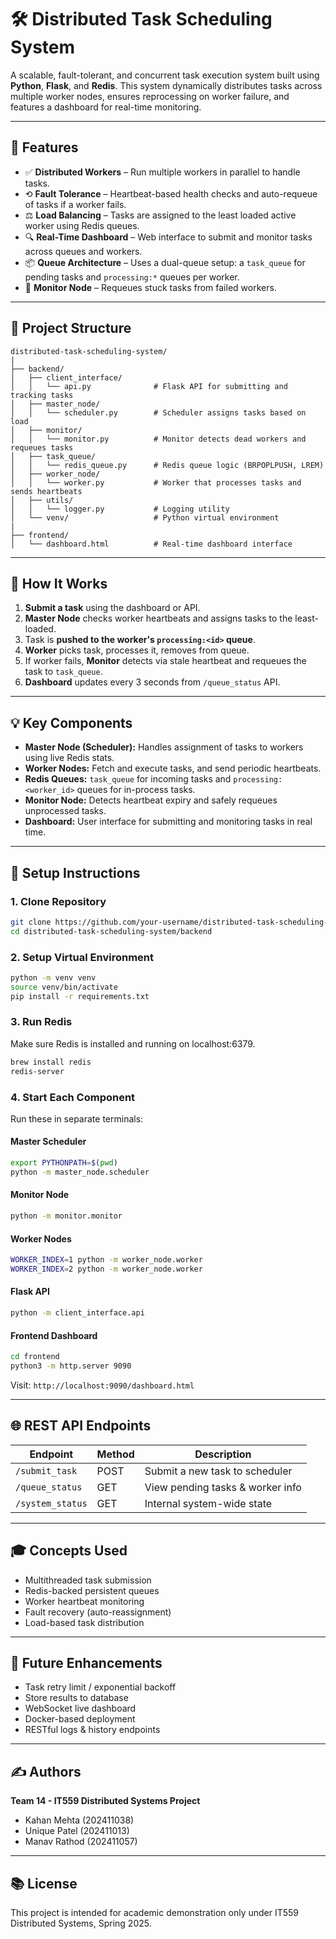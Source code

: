 # 🛠️ Distributed Task Scheduling System

A scalable, fault-tolerant, and concurrent task execution system built using **Python**, **Flask**, and **Redis**. This system dynamically distributes tasks across multiple worker nodes, ensures reprocessing on worker failure, and features a dashboard for real-time monitoring.

---

## 🔧 Features

- ✅ **Distributed Workers** – Run multiple workers in parallel to handle tasks.
- ⟲ **Fault Tolerance** – Heartbeat-based health checks and auto-requeue of tasks if a worker fails.
- ⚖️ **Load Balancing** – Tasks are assigned to the least loaded active worker using Redis queues.
- 🔍 **Real-Time Dashboard** – Web interface to submit and monitor tasks across queues and workers.
- 📦 **Queue Architecture** – Uses a dual-queue setup: a `task_queue` for pending tasks and `processing:*` queues per worker.
- 🧠 **Monitor Node** – Requeues stuck tasks from failed workers.

---

## 📂 Project Structure

```
distributed-task-scheduling-system/
|
├── backend/
│   ├── client_interface/
│   │   └── api.py              # Flask API for submitting and tracking tasks
│   ├── master_node/
│   │   └── scheduler.py        # Scheduler assigns tasks based on load
│   ├── monitor/
│   │   └── monitor.py          # Monitor detects dead workers and requeues tasks
│   ├── task_queue/
│   │   └── redis_queue.py      # Redis queue logic (BRPOPLPUSH, LREM)
│   ├── worker_node/
│   │   └── worker.py           # Worker that processes tasks and sends heartbeats
│   ├── utils/
│   │   └── logger.py           # Logging utility
│   └── venv/                   # Python virtual environment
|
├── frontend/
│   └── dashboard.html          # Real-time dashboard interface
```

---

## 🚀 How It Works

1. **Submit a task** using the dashboard or API.
2. **Master Node** checks worker heartbeats and assigns tasks to the least-loaded.
3. Task is **pushed to the worker's `processing:<id>` queue**.
4. **Worker** picks task, processes it, removes from queue.
5. If worker fails, **Monitor** detects via stale heartbeat and requeues the task to `task_queue`.
6. **Dashboard** updates every 3 seconds from `/queue_status` API.

---

## 💡 Key Components

- **Master Node (Scheduler):** Handles assignment of tasks to workers using live Redis stats.
- **Worker Nodes:** Fetch and execute tasks, and send periodic heartbeats.
- **Redis Queues:** `task_queue` for incoming tasks and `processing:<worker_id>` queues for in-process tasks.
- **Monitor Node:** Detects heartbeat expiry and safely requeues unprocessed tasks.
- **Dashboard:** User interface for submitting and monitoring tasks in real time.

---

## 🧪 Setup Instructions

### 1. Clone Repository
```bash
git clone https://github.com/your-username/distributed-task-scheduling-system.git
cd distributed-task-scheduling-system/backend
```

### 2. Setup Virtual Environment
```bash
python -m venv venv
source venv/bin/activate
pip install -r requirements.txt
```

### 3. Run Redis
Make sure Redis is installed and running on localhost:6379.
```bash
brew install redis
redis-server
```

### 4. Start Each Component
Run these in separate terminals:

#### Master Scheduler
```bash
export PYTHONPATH=$(pwd)
python -m master_node.scheduler
```

#### Monitor Node
```bash
python -m monitor.monitor
```

#### Worker Nodes
```bash
WORKER_INDEX=1 python -m worker_node.worker
WORKER_INDEX=2 python -m worker_node.worker
```

#### Flask API
```bash
python -m client_interface.api
```

#### Frontend Dashboard
```bash
cd frontend
python3 -m http.server 9090
```
Visit: `http://localhost:9090/dashboard.html`

---

## 🌐 REST API Endpoints

| Endpoint         | Method | Description                      |
|------------------|--------|----------------------------------|
| `/submit_task`   | POST   | Submit a new task to scheduler   |
| `/queue_status`  | GET    | View pending tasks & worker info |
| `/system_status` | GET    | Internal system-wide state       |

---

## 🎓 Concepts Used

- Multithreaded task submission
- Redis-backed persistent queues
- Worker heartbeat monitoring
- Fault recovery (auto-reassignment)
- Load-based task distribution

---

## 🤖 Future Enhancements

- Task retry limit / exponential backoff
- Store results to database
- WebSocket live dashboard
- Docker-based deployment
- RESTful logs & history endpoints

---

## ✍️ Authors

**Team 14 - IT559 Distributed Systems Project**  
- Kahan Mehta (202411038)  
- Unique Patel (202411013)  
- Manav Rathod (202411057)  

---

## 📚 License

This project is intended for academic demonstration only under IT559 Distributed Systems, Spring 2025.

